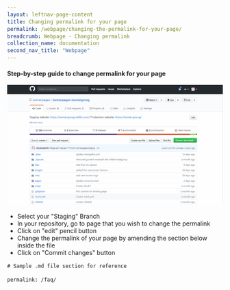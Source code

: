 ```yaml
---
layout: leftnav-page-content
title: Changing permalink for your page
permalink: /webpage/changing-the-permalink-for-your-page/
breadcrumb: Webpage - Changing permalink
collection_name: documentation
second_nav_title: "Webpage"
---
```

#### **Step-by-step guide to change permalink for your page**
![Change permalink for your webpage](/images/resources/changing-the-perma-link-of-your-webpages.gif)
* Select your "Staging" Branch
* In your repository, go to page that you wish to change the permalink
* Click on "edit" pencil button
* Change the permalink of your page by amending the section below inside the file
* Click on "Commit changes" button

```
# Sample .md file section for reference

permalink: /faq/
```
